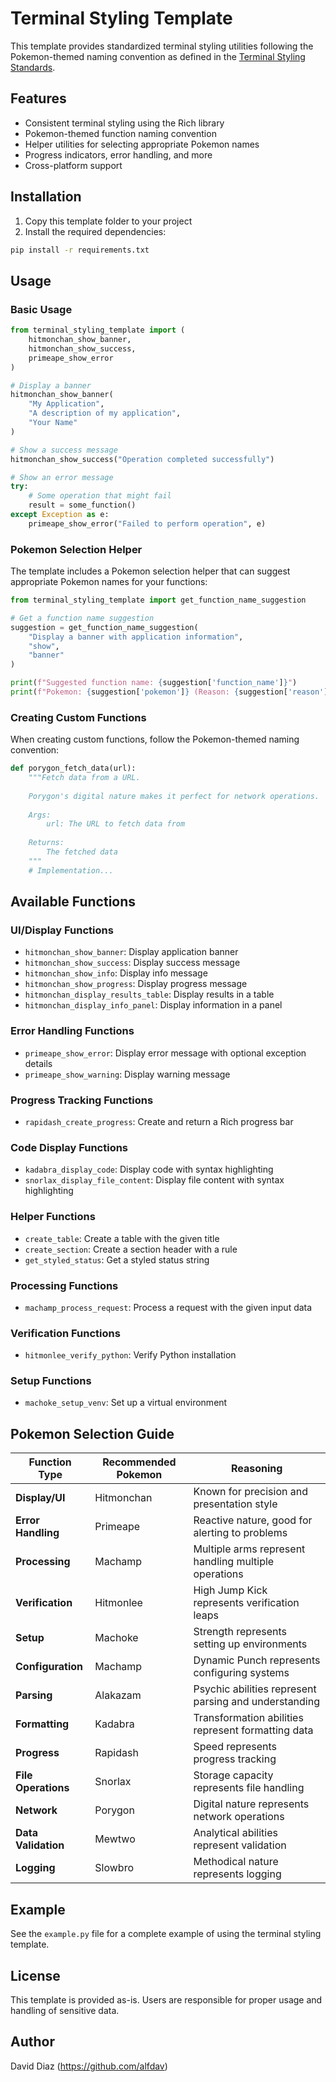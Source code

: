 # Terminal Styling Template

This template provides standardized terminal styling utilities following the Pokemon-themed naming convention as defined in the [Terminal Styling Standards](../terminal_styling_standards.md).

## Features

- Consistent terminal styling using the Rich library
- Pokemon-themed function naming convention
- Helper utilities for selecting appropriate Pokemon names
- Progress indicators, error handling, and more
- Cross-platform support

## Installation

1. Copy this template folder to your project
2. Install the required dependencies:

```bash
pip install -r requirements.txt
```

## Usage

### Basic Usage

```python
from terminal_styling_template import (
    hitmonchan_show_banner,
    hitmonchan_show_success,
    primeape_show_error
)

# Display a banner
hitmonchan_show_banner(
    "My Application",
    "A description of my application",
    "Your Name"
)

# Show a success message
hitmonchan_show_success("Operation completed successfully")

# Show an error message
try:
    # Some operation that might fail
    result = some_function()
except Exception as e:
    primeape_show_error("Failed to perform operation", e)
```

### Pokemon Selection Helper

The template includes a Pokemon selection helper that can suggest appropriate Pokemon names for your functions:

```python
from terminal_styling_template import get_function_name_suggestion

# Get a function name suggestion
suggestion = get_function_name_suggestion(
    "Display a banner with application information",
    "show",
    "banner"
)

print(f"Suggested function name: {suggestion['function_name']}")
print(f"Pokemon: {suggestion['pokemon']} (Reason: {suggestion['reason']})")
```

### Creating Custom Functions

When creating custom functions, follow the Pokemon-themed naming convention:

```python
def porygon_fetch_data(url):
    """Fetch data from a URL.
    
    Porygon's digital nature makes it perfect for network operations.
    
    Args:
        url: The URL to fetch data from
        
    Returns:
        The fetched data
    """
    # Implementation...
```

## Available Functions

### UI/Display Functions

- `hitmonchan_show_banner`: Display application banner
- `hitmonchan_show_success`: Display success message
- `hitmonchan_show_info`: Display info message
- `hitmonchan_show_progress`: Display progress message
- `hitmonchan_display_results_table`: Display results in a table
- `hitmonchan_display_info_panel`: Display information in a panel

### Error Handling Functions

- `primeape_show_error`: Display error message with optional exception details
- `primeape_show_warning`: Display warning message

### Progress Tracking Functions

- `rapidash_create_progress`: Create and return a Rich progress bar

### Code Display Functions

- `kadabra_display_code`: Display code with syntax highlighting
- `snorlax_display_file_content`: Display file content with syntax highlighting

### Helper Functions

- `create_table`: Create a table with the given title
- `create_section`: Create a section header with a rule
- `get_styled_status`: Get a styled status string

### Processing Functions

- `machamp_process_request`: Process a request with the given input data

### Verification Functions

- `hitmonlee_verify_python`: Verify Python installation

### Setup Functions

- `machoke_setup_venv`: Set up a virtual environment

## Pokemon Selection Guide

| Function Type | Recommended Pokemon | Reasoning |
|---------------|---------------------|-----------|
| **Display/UI** | Hitmonchan | Known for precision and presentation style |
| **Error Handling** | Primeape | Reactive nature, good for alerting to problems |
| **Processing** | Machamp | Multiple arms represent handling multiple operations |
| **Verification** | Hitmonlee | High Jump Kick represents verification leaps |
| **Setup** | Machoke | Strength represents setting up environments |
| **Configuration** | Machamp | Dynamic Punch represents configuring systems |
| **Parsing** | Alakazam | Psychic abilities represent parsing and understanding |
| **Formatting** | Kadabra | Transformation abilities represent formatting data |
| **Progress** | Rapidash | Speed represents progress tracking |
| **File Operations** | Snorlax | Storage capacity represents file handling |
| **Network** | Porygon | Digital nature represents network operations |
| **Data Validation** | Mewtwo | Analytical abilities represent validation |
| **Logging** | Slowbro | Methodical nature represents logging |

## Example

See the `example.py` file for a complete example of using the terminal styling template.

## License

This template is provided as-is. Users are responsible for proper usage and handling of sensitive data.

## Author

David Diaz (https://github.com/alfdav)